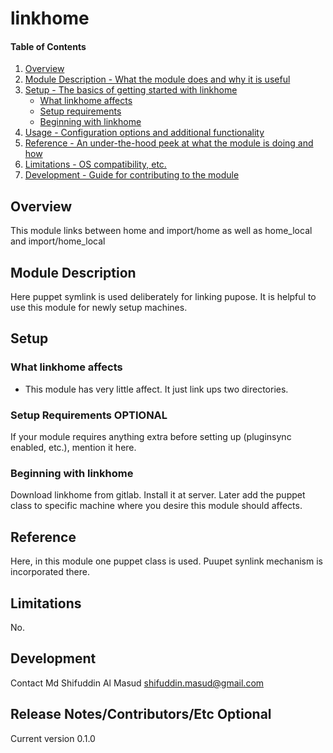 # linkhome

#### Table of Contents

1. [Overview](#overview)
2. [Module Description - What the module does and why it is useful](#module-description)
3. [Setup - The basics of getting started with linkhome](#setup)
    * [What linkhome affects](#what-linkhome-affects)
    * [Setup requirements](#setup-requirements)
    * [Beginning with linkhome](#beginning-with-linkhome)
4. [Usage - Configuration options and additional functionality](#usage)
5. [Reference - An under-the-hood peek at what the module is doing and how](#reference)
5. [Limitations - OS compatibility, etc.](#limitations)
6. [Development - Guide for contributing to the module](#development)

## Overview

This module links between home and import/home as well as home_local and import/home_local

## Module Description

Here puppet symlink is used deliberately for linking pupose. It is helpful to use this module for newly setup machines.
## Setup

### What linkhome affects

* This module has very little affect. It just link ups two directories.

### Setup Requirements **OPTIONAL**

If your module requires anything extra before setting up (pluginsync enabled,
etc.), mention it here.

### Beginning with linkhome

Download linkhome from gitlab. Install it at server. Later add the puppet class to specific machine where you desire this module should affects.

## Reference

Here, in this module one puppet class is used. Puupet synlink mechanism is incorporated there.

## Limitations

No.

## Development

Contact Md Shifuddin Al Masud <shifuddin.masud@gmail.com>

## Release Notes/Contributors/Etc **Optional**

Current version 0.1.0

